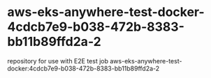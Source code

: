 # aws-eks-anywhere-test-docker-4cdcb7e9-b038-472b-8383-bb11b89ffd2a-2
repository for use with E2E test job aws-eks-anywhere-test-docker:4cdcb7e9-b038-472b-8383-bb11b89ffd2a-2
